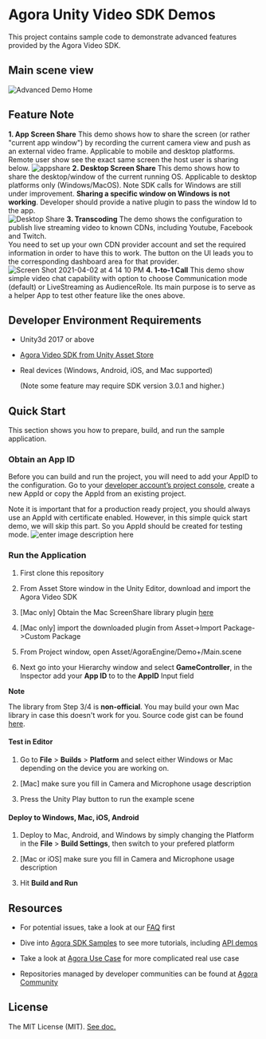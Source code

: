 # Agora Unity Video SDK Demos

This project contains sample code to demonstrate advanced features provided by the Agora Video SDK.
 

## Main scene view

![Advanced Demo Home](https://user-images.githubusercontent.com/1261195/113460520-ed13ab00-93cd-11eb-8084-0f5928f2f68f.png)

  
## Feature Note

  

 **1. App Screen Share**
     This demo shows how to share the screen (or rather "current app window") by recording the current camera view and push as an external video frame.  Applicable to mobile and desktop platforms.<br>  Remote user show see the exact same screen the host user is sharing below.
     ![appshare](https://user-images.githubusercontent.com/1261195/113460842-edf90c80-93ce-11eb-8dca-31abc948fc5d.png)
 **2. Desktop Screen Share**
     This demo shows how to share the desktop/window of the current running OS.  Applicable to desktop platforms only (Windows/MacOS). Note SDK calls for Windows are still under improvement.  **Sharing a specific window on Windows is not working**.  Developer should provide a native plugin to pass the window Id to the app.  <br>
     ![Desktop Share](https://user-images.githubusercontent.com/1261195/113460887-1c76e780-93cf-11eb-9101-e89b1e8ed89a.png)
 **3. Transcoding**
     The demo shows the configuration to publish live streaming video to known CDNs, including Youtube, Facebook and Twitch.<br> You need to set up your own CDN provider account and set the required information in order to have this to work.  The button on the UI leads you to the corresponding dashboard area for that provider.
     ![Screen Shot 2021-04-02 at 4 14 10 PM](https://user-images.githubusercontent.com/1261195/113460984-6eb80880-93cf-11eb-8388-d302dd2fe7a7.png)
 **4. 1-to-1 Call**
     This demo show simple video chat capability with option to choose Communication mode (default) or LiveStreaming as AudienceRole.  Its main purpose is to serve as a helper App to test other feature like the ones above. <br>
    


  

## Developer Environment Requirements

  

- Unity3d 2017 or above

-  [Agora Video SDK from Unity Asset Store](https://assetstore.unity.com/packages/tools/video/agora-video-chat-sdk-for-unity-134502)

- Real devices (Windows, Android, iOS, and Mac supported)

  (Note some feature may require SDK version 3.0.1 and higher.)

  

## Quick Start

  

This section shows you how to prepare, build, and run the sample application.

  

### Obtain an App ID

Before you can build and run the project, you will need to add your AppID to the configuration. Go to your [developer account’s project console](https://console.agora.io/projects), create a new AppId or copy the AppId from an existing project. 

Note it is important that for a production ready project, you should always use an AppId with certificate enabled.  However, in this simple quick start demo, we will skip this part.  So you AppId should be created for testing mode.
![enter image description here](https://user-images.githubusercontent.com/1261195/110023464-11eb0480-7ce2-11eb-99d6-031af60715ab.png)

  

### [](https://github.com/AgoraIO-Community/Unity-RTM#run-the-application)Run the Application

  

1.  First clone this repository

2. From Asset Store window in the Unity Editor, download and import the Agora Video SDK

3.  [Mac only] Obtain the Mac ScreenShare library plugin [here](https://bit.ly/2AIFyjK)

4. [Mac only] import the downloaded plugin from Asset->Import Package->Custom Package

5.  From Project window, open Asset/AgoraEngine/Demo+/Main.scene

6. Next go into your Hierarchy window and select  ****GameController****, in the Inspector add your  ****App ID****  to to the  ****AppID****  Input field

  

****Note****

The library from Step 3/4 is **non-official**.  You may build your own Mac library in case this doesn't work for you.  Source code gist can be found [here](https://gist.github.com/icywind/0fd26481dd6884821d7f917944ec0042).

#### [](https://github.com/AgoraIO-Community/Unity-RTM#test-in-editor)Test in Editor

  

1.  Go to  ****File****  >  ****Builds****  >  ****Platform****  and select either Windows or Mac depending on the device you are working on.

2. [Mac] make sure you fill in Camera and Microphone usage description

3. Press the Unity Play button to run the example scene

  

#### [](https://github.com/AgoraIO-Community/Unity-RTM#deploy-to-windows-mac-android)Deploy to Windows, Mac, iOS, Android

  

1.  Deploy to Mac, Android, and Windows by simply changing the Platform in the  ****File****  >  ****Build Settings****, then switch to your prefered platform

2.  [Mac or iOS] make sure you fill in Camera and Microphone usage description

3.  Hit  ****Build and Run****

  

## [](https://github.com/AgoraIO-Community/Unity-RTM#resources)Resources

  

- For potential issues, take a look at our  [FAQ](https://docs.agora.io/en/faq)  first

- Dive into  [Agora SDK Samples](https://github.com/AgoraIO)  to see more tutorials, including [API demos](https://github.com/AgoraIO/Agora-Unity-Quickstart/tree/master/API-Example-Unity)

- Take a look at  [Agora Use Case](https://github.com/AgoraIO-usecase)  for more complicated real use case

- Repositories managed by developer communities can be found at  [Agora Community](https://github.com/AgoraIO-Community)




## License
The MIT License (MIT).  [See doc.](../LICENSE.md)

